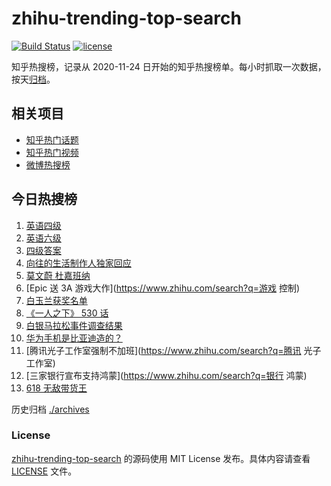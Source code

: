 # zhihu-trending-top-search

[![Build Status](https://github.com/justjavac/zhihu-trending-top-search/workflows/ci/badge.svg?branch=main)](https://github.com/justjavac/zhihu-trending-top-search/actions)
[![license](https://img.shields.io/github/license/justjavac/zhihu-trending-top-search)](https://github.com/justjavac/zhihu-trending-top-search/blob/main/LICENSE)

知乎热搜榜，记录从 2020-11-24 日开始的知乎热搜榜单。每小时抓取一次数据，按天[归档](./archives)。

## 相关项目

- [知乎热门话题](https://github.com/justjavac/zhihu-trending-hot-questions)
- [知乎热门视频](https://github.com/justjavac/zhihu-trending-hot-video)
- [微博热搜榜](https://github.com/justjavac/weibo-trending-hot-search)

## 今日热搜榜

<!-- BEGIN -->
<!-- 最后更新时间 Sat Jun 12 2021 15:09:02 GMT+0800 (China Standard Time) -->

1. [英语四级](https://www.zhihu.com/search?q=英语四级)
2. [英语六级](https://www.zhihu.com/search?q=英语六级)
3. [四级答案](https://www.zhihu.com/search?q=四级答案)
4. [向往的生活制作人独家回应](https://www.zhihu.com/search?q=向往的生活)
5. [莫文蔚 杜嘉班纳](https://www.zhihu.com/search?q=莫文蔚)
6. [Epic 送 3A 游戏大作](https://www.zhihu.com/search?q=游戏 控制)
7. [白玉兰获奖名单](https://www.zhihu.com/search?q=白玉兰)
8. [《一人之下》 530 话](https://www.zhihu.com/search?q=一人之下)
9. [白银马拉松事件调查结果](https://www.zhihu.com/search?q=甘肃白银马拉松)
10. [华为手机是比亚迪造的？](https://www.zhihu.com/search?q=华为手机)
11. [腾讯光子工作室强制不加班](https://www.zhihu.com/search?q=腾讯 光子工作室)
12. [三家银行宣布支持鸿蒙](https://www.zhihu.com/search?q=银行 鸿蒙)
13. [618 无敌带货王](https://www.zhihu.com/search?q=脑洞)

<!-- END -->

历史归档 [./archives](./archives)

### License

[zhihu-trending-top-search](https://github.com/justjavac/zhihu-trending-top-search)
的源码使用 MIT License 发布。具体内容请查看 [LICENSE](./LICENSE) 文件。
